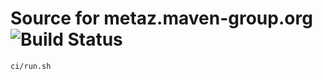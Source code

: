 # Source for metaz.maven-group.org ![Build Status](https://github.com/griff/metaz.maven-group.org/actions/workflows/build-deploy.yml/badge.svg?branch=main)

```
ci/run.sh
```
